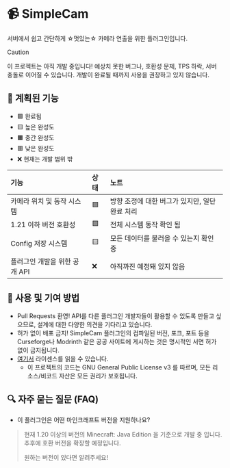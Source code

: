 # 📹 SimpleCam

서버에서 쉽고 간단하게 ☆멋있는☆ 카메라 연출을 위한 플러그인입니다.

> [!CAUTION]
> 이 프로젝트는 아직 개발 중입니다! 예상치 못한 버그나, 호환성 문제, TPS 하락, 서버 충돌로 이어질 수 있습니다. 개발이 완료될 때까지 사용을 권장하고 있지 않습니다.

## 📜 계획된 기능

- 🟩 완료됨
- 🟨 높은 완성도
- 🟧 중간 완성도
- 🟥 낮은 완성도
- ❌ 현재는 개발 범위 밖

| 기능                             | 상태    | 노트                                                                                                         |
|:--------------------------------|:-------|:------------------------------------------------------------------------------------------------------------|
| 카메라 위치 및 동작 시스템           | 🟩     | 방향 조정에 대한 버그가 있지만, 일단 완료 처리                                                                      |
| 1.21 이하 버전 호환성              | 🟩     | 전체 시스템 동작 확인 됨                                                                                        |
| Config 저장 시스템                | 🟨     | 모든 데이터를 불러올 수 있는지 확인 중                                                                             |
| 플러그인 개발을 위한 공개 API       | ❌      | 아직까진 예정돼 있지 않음                                                                                       |

## 🧵 사용 및 기여 방법
- Pull Requests 환영! API를 다른 플러그인 개발자들이 활용할 수 있도록 만들고 싶으므로, 설계에 대한 다양한 의견을 기다리고 있습니다.
- 허가 없이 배포 금지! SimpleCam 플러그인의 컴파일된 버전, 포크, 포트 등을 Curseforge나 Modrinth 같은 공공 사이트에 게시하는 것은 명시적인 서면 허가 없이 금지됩니다.
- [여기서](https://github.com/MAIJEUN/SimpleCam/blob/main/LICENSE) 라이센스를 읽을 수 있습니다.
  - 이 프로젝트의 코드는 GNU General Public License v3 를 따르며, 모든 리소스/비코드 자산은 모든 권리가 보호됩니다.

## 🔍 자주 묻는 질문 (FAQ)

- 이 플러그인은 어떤 마인크래프트 버전을 지원하나요?
> 현재 1.20 이상의 버전의 Minecraft: Java Edition 을 기준으로 개발 중 입니다. 추후에 호환 버전을 확장할 예정입니다. 
> 
> 원하는 버전이 있다면 알려주세요!

